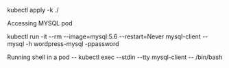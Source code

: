 kubectl apply -k ./




Accessing MYSQL pod 

kubectl run -it --rm --image=mysql:5.6 --restart=Never mysql-client -- mysql -h wordpress-mysql -ppassword


Running shell in a pod -- kubectl exec --stdin --tty mysql-client -- /bin/bash